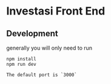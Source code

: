 # Investasi Front End

## Development

generally you will only need to run

```
npm install
npm run dev

The default port is `3000`